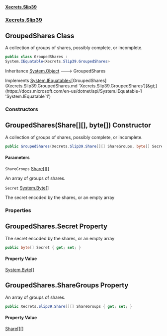 #### [Xecrets.Slip39](index.md 'index')
### [Xecrets.Slip39](Xecrets.Slip39.md 'Xecrets.Slip39')

## GroupedShares Class

A collection of groups of shares, possibly complete, or incomplete.

```csharp
public class GroupedShares :
System.IEquatable<Xecrets.Slip39.GroupedShares>
```

Inheritance [System.Object](https://docs.microsoft.com/en-us/dotnet/api/System.Object 'System.Object') &#129106; GroupedShares

Implements [System.IEquatable&lt;](https://docs.microsoft.com/en-us/dotnet/api/System.IEquatable-1 'System.IEquatable`1')[GroupedShares](Xecrets.Slip39.GroupedShares.md 'Xecrets.Slip39.GroupedShares')[&gt;](https://docs.microsoft.com/en-us/dotnet/api/System.IEquatable-1 'System.IEquatable`1')
### Constructors

<a name='Xecrets.Slip39.GroupedShares.GroupedShares(Xecrets.Slip39.Share[][],byte[])'></a>

## GroupedShares(Share[][], byte[]) Constructor

A collection of groups of shares, possibly complete, or incomplete.

```csharp
public GroupedShares(Xecrets.Slip39.Share[][] ShareGroups, byte[] Secret);
```
#### Parameters

<a name='Xecrets.Slip39.GroupedShares.GroupedShares(Xecrets.Slip39.Share[][],byte[]).ShareGroups'></a>

`ShareGroups` [Share](Xecrets.Slip39.Share.md 'Xecrets.Slip39.Share')[[]](https://docs.microsoft.com/en-us/dotnet/api/System.Array 'System.Array')[[]](https://docs.microsoft.com/en-us/dotnet/api/System.Array 'System.Array')

An array of groups of shares.

<a name='Xecrets.Slip39.GroupedShares.GroupedShares(Xecrets.Slip39.Share[][],byte[]).Secret'></a>

`Secret` [System.Byte](https://docs.microsoft.com/en-us/dotnet/api/System.Byte 'System.Byte')[[]](https://docs.microsoft.com/en-us/dotnet/api/System.Array 'System.Array')

The secret encoded by the shares, or an empty array
### Properties

<a name='Xecrets.Slip39.GroupedShares.Secret'></a>

## GroupedShares.Secret Property

The secret encoded by the shares, or an empty array

```csharp
public byte[] Secret { get; set; }
```

#### Property Value
[System.Byte](https://docs.microsoft.com/en-us/dotnet/api/System.Byte 'System.Byte')[[]](https://docs.microsoft.com/en-us/dotnet/api/System.Array 'System.Array')

<a name='Xecrets.Slip39.GroupedShares.ShareGroups'></a>

## GroupedShares.ShareGroups Property

An array of groups of shares.

```csharp
public Xecrets.Slip39.Share[][] ShareGroups { get; set; }
```

#### Property Value
[Share](Xecrets.Slip39.Share.md 'Xecrets.Slip39.Share')[[]](https://docs.microsoft.com/en-us/dotnet/api/System.Array 'System.Array')[[]](https://docs.microsoft.com/en-us/dotnet/api/System.Array 'System.Array')